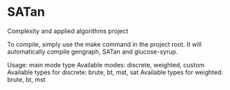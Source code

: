 SATan
=====

Complexity and applied algorithms project

To compile, simply use the make command in the project root. It will automatically compile gengraph, SATan and glucose-syrup.

Usage: main mode type
Available modes: discrete, weighted, custom
Available types for discrete: brute, bt, mst, sat
Available types for weighted: brute, bt, mst
